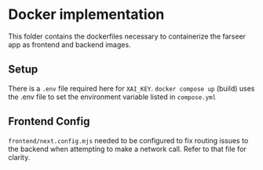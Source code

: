 # Docker implementation

This folder contains the dockerfiles necessary to containerize the farseer app as frontend and backend images.

## Setup

There is a `.env` file required here for `XAI_KEY`. `docker compose up` (build) uses the .env file to set the environment variable listed in `compose.yml`

## Frontend Config

`frontend/next.config.mjs` needed to be configured to fix routing issues to the backend when attempting to make a network call. Refer to that file for clarity.



